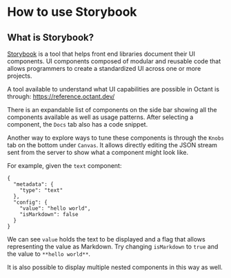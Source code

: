 # How to use Storybook

## What is Storybook?

[Storybook](https://github.com/storybookjs/storybook) is a tool that helps front end libraries document their UI components. UI components composed of modular and reusable code that allows programmers to create a standardized UI across one or more projects.

A tool available to understand what UI capabilities are possible in Octant is through: https://reference.octant.dev/

There is an expandable list of components on the side bar showing all the components available as well as usage patterns. After selecting a component, the `Docs` tab also has a code snippet.

Another way to explore ways to tune these components is through the `Knobs` tab on the bottom under `Canvas`. It allows directly editing the JSON stream sent from the server to show what a component might look like.

For example, given the `text` component:

```
{
  "metadata": {
    "type": "text"
  },
  "config": {
    "value": "hello world",
    "isMarkdown": false
  }
}
```

We can see `value` holds the text to be displayed and a flag that allows representing the value as Markdown. Try changing `isMarkdown` to `true` and the value to `**hello world**`.

It is also possible to display multiple nested components in this way as well.
